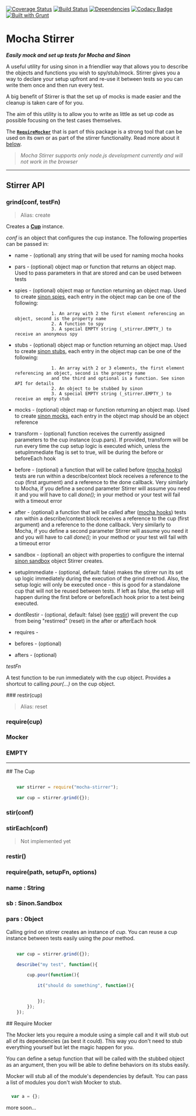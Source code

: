 [![Coverage Status](https://coveralls.io/repos/yoavniran/mocha-stirrer/badge.svg?branch=master)](https://coveralls.io/r/yoavniran/mocha-stirrer?branch=master)
[![Build Status](https://travis-ci.org/yoavniran/mocha-stirrer.svg?branch=master)](https://travis-ci.org/yoavniran/mocha-stirrer)
[![Dependencies](https://david-dm.org/yoavniran/mocha-stirrer.svg)]((https://david-dm.org/yoavniran/mocha-stirrer.svg))
[![Codacy Badge](https://www.codacy.com/project/badge/12374261d28a40a5b05054d5b78c783b)](https://www.codacy.com/app/yoavniran/mocha-stirrer)
[![Built with Grunt](https://cdn.gruntjs.com/builtwith.png)](http://gruntjs.com/)

# Mocha Stirrer

**_Easily mock and set up tests for Mocha and Sinon_**

A useful utility for using sinon in a friendlier way that allows you to describe the objects and functions you wish
 to spy/stub/mock. Stirrer gives you a way to declare your setup upfront and re-use it between tests so you can write
 them once and then run every test.

A big benefit of Stirrer is that the set up of mocks is made easier and the cleanup is taken care of for you.

The aim of this utility is to allow you to write as little as set up code as possible focusing on the test cases themselves.

The **[`RequireMocker`](#requireMockerSection)** that is part of this package is a strong tool that can be used on its own
or as part of the stirrer functionality. Read more about it [below](#requireMockerSection).

> _Mocha Stirrer supports only node.js development currently and will not work in the browser_

___

## Stirrer API

### grind(conf, testFn)

> Alias: create

Creates a **[Cup](#cupSection)**  instance.

_conf_ is an object that configures the cup instance. The following properties can be passed in:

* name - (optional) any string that will be used for naming mocha hooks
* pars - (optional) object map or function that returns an object map. Used to pass parameters in that are stored and can be used between tests
* spies - (optional) object map or function returning an object map. Used to create [sinon spies](http://sinonjs.org/docs/#spies-api),
					each entry in the object map can be one of the following:

					1. An array with 2 the first element referencing an object, second is the property name
                    2. A function to spy
                    3. A special EMPTY string (_stirrer.EMPTY_) to receive an anonymous spy

* stubs - (optional) object map or function returning an object map. Used to create [sinon stubs](http://sinonjs.org/docs/#stubs-api),
                    each entry in the object map can be one of the following:

                    1. An array with 2 or 3 elements, the first element referencing an object, second is the property name
                    and the third and optional is a function. See sinon API for details
                    2. An object to be stubbed by sinon
                    3. A special EMPTY string (_stirrer.EMPTY_) to receive an empty stub

* mocks - (optional) object map or function returning an object map. Used to create [sinon mocks](http://sinonjs.org/docs/#mocks-api),
				each entry in the object map should be an object reference

* transform - (optional) function receives the currently assigned parameters to the cup instance (cup.pars). If provided, transform
will be run every time the cup setup logic is executed which, unless the setupImmediate flag is set to true, will be during the before
 or beforeEach hook

* before - (optional) a function that will be called before ([mocha hooks](http://mochajs.org/#hooks)) tests are run within a describe/context block
receives a reference to the cup (first argument) and a reference to the done callback. Very similarly to Mocha, if you define a
second parameter Stirrer will assume you need it and you will have to call _done();_ in your method or your test will fail
with a timeout error

* after - (optional)  a function that will be called after ([mocha hooks](http://mochajs.org/#hooks)) tests ran within a describe/context block
receives a reference to the cup (first argument) and a reference to the done callback. Very similarly to Mocha, if you define a
second parameter Stirrer will assume you need it and you will have to call _done();_ in your method or your test will fail
with a timeout error

* sandbox - (optional) an object with properties to configure the internal [sinon sandbox](http://sinonjs.org/docs/#sandbox) object Stirrer creates.

* setupImmediate - (optional, default: false) makes the stirrer run its set up logic immediately during the execution of the grind method.
Also, the setup logic will only be executed once - this is good for a standalone cup that will not be reused between tests.
If left as false, the setup will happen during the first before or beforeEach hook prior to a test being executed.

* dontRestir - (optional, default: false) (see [restir](#restirSection)) will prevent the cup from being "restirred" (reset) in the
after or afterEach hook

* requires -
* befores - (optional)

* afters - (optional)

_testFn_

A test function to be run immediately with the cup object. Provides a shortcut to calling _pour(...)_ on the cup object.

<a name="restirSection"/>
### restir(cup)

> Alias: reset

### require(cup)

### Mocker

### EMPTY

___

<a name="cupSection" />
## The Cup

``` javascript

	var stirrer = require("mocha-stirrer");

    var cup = stirrer.grind({});
```

### stir(conf)

### stirEach(conf)

> Not implemented yet

### restir()

### require(path, setupFn, options)

### name : String

### sb : Sinon.Sandbox

### pars : Object

Calling grind on stirrer creates an instance of _cup_. You can reuse a cup instance between tests easily using the _pour_ method.


``` javascript

	var cup = stirrer.grind({});

	describe("my test", function(){

		cup.pour(function(){

			it("should do something", function(){


			});
		});
	});

```



<a name="requireMockerSection" />
## Require Mocker

The Mocker lets you require a module using a simple call and it will stub out all of its dependencies (as best it could).
This way you don't need to stub everything yourself but let the magic happen for you.

You can define a setup function that will be called with the stubbed object as an argument, then you will be able to define
behaviors on its stubs easily.

Mocker will stub all of the module's dependencies by default. You can pass a list of modules you don't wish Mocker to stub.

###

``` javascript
  var a = {};
```


more soon...